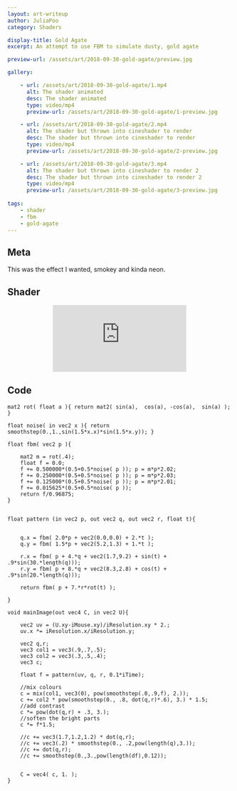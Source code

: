 ```yaml
---
layout: art-writeup
author: JuliaPoo
category: Shaders

display-title: Gold Agate
excerpt: An attempt to use FBM to simulate dusty, gold agate

preview-url: /assets/art/2018-09-30-gold-agate/preview.jpg

gallery:

    - url: /assets/art/2018-09-30-gold-agate/1.mp4
      alt: The shader animated
      desc: The shader animated
      type: video/mp4
      preview-url: /assets/art/2018-09-30-gold-agate/1-preview.jpg

    - url: /assets/art/2018-09-30-gold-agate/2.mp4
      alt: The shader but thrown into cineshader to render
      desc: The shader but thrown into cineshader to render
      type: video/mp4
      preview-url: /assets/art/2018-09-30-gold-agate/2-preview.jpg

    - url: /assets/art/2018-09-30-gold-agate/3.mp4
      alt: The shader but thrown into cineshader to render 2
      desc: The shader but thrown into cineshader to render 2
      type: video/mp4
      preview-url: /assets/art/2018-09-30-gold-agate/3-preview.jpg
        
tags:
    - shader
    - fbm
    - gold-agate
---
```


## Meta

This was the effect I wanted, smokey and kinda neon.

## Shader

<center>
<iframe class="shader-container" frameborder="0" src="https://www.shadertoy.com/embed/XtcfRn?gui=true&t=10&paused=false&muted=false" allowfullscreen></iframe>
</center>

<!--
The shader is intensive and might crash mobile browsers. Click to see the shader at shadertoy:

<center>
<a href="https://www.shadertoy.com/view/XtcfRn"><img src="https://www.shadertoy.com/media/shaders/XtcfRn.jpg"></a>
</center>
-->

## Code

```hlsl
mat2 rot( float a ){ return mat2( sin(a),  cos(a), -cos(a),  sin(a) ); }

float noise( in vec2 x ){ return smoothstep(0.,1.,sin(1.5*x.x)*sin(1.5*x.y)); }

float fbm( vec2 p ){
    
    mat2 m = rot(.4);
    float f = 0.0;
    f += 0.500000*(0.5+0.5*noise( p )); p = m*p*2.02;
    f += 0.250000*(0.5+0.5*noise( p )); p = m*p*2.03;
    f += 0.125000*(0.5+0.5*noise( p )); p = m*p*2.01;
    f += 0.015625*(0.5+0.5*noise( p ));
    return f/0.96875;
}


float pattern (in vec2 p, out vec2 q, out vec2 r, float t){
   
    
	q.x = fbm( 2.0*p + vec2(0.0,0.0) + 2.*t );
    q.y = fbm( 1.5*p + vec2(5.2,1.3) + 1.*t );

    r.x = fbm( p + 4.*q + vec2(1.7,9.2) + sin(t) + .9*sin(30.*length(q)));
    r.y = fbm( p + 8.*q + vec2(8.3,2.8) + cos(t) + .9*sin(20.*length(q)));

    return fbm( p + 7.*r*rot(t) );
    
}

void mainImage(out vec4 C, in vec2 U){
    
    vec2 uv = (U.xy-iMouse.xy)/iResolution.xy * 2.;
    uv.x *= iResolution.x/iResolution.y;
	
    vec2 q,r;
    vec3 col1 = vec3(.9,.7,.5);
    vec3 col2 = vec3(.3,.5,.4);
    vec3 c;
    
    float f = pattern(uv, q, r, 0.1*iTime);
    
    //mix colours
    c = mix(col1, vec3(0), pow(smoothstep(.0,.9,f), 2.));
    c += col2 * pow(smoothstep(0., .8, dot(q,r)*.6), 3.) * 1.5;
    //add contrast
    c *= pow(dot(q,r) + .3, 3.);
    //soften the bright parts
    c *= f*1.5;
    
    //c += vec3(1.7,1.2,1.2) * dot(q,r);
    //c += vec3(.2) * smoothstep(0., .2,pow(length(q),3.));
    //c += dot(q,r);
    //c += smoothstep(0.,3.,pow(length(df),0.12));
    

    C = vec4( c, 1. );
}
```